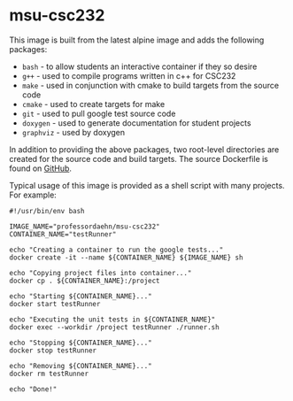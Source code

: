 # msu-csc232

This image is built from the latest alpine image and adds the following packages:

* `bash` - to allow students an interactive container if they so desire
* `g++` - used to compile programs written in c++ for CSC232
* `make` - used in conjunction with cmake to build targets from the source code
* `cmake` - used to create targets for make
* `git` - used to pull google test source code
* `doxygen` - used to generate documentation for student projects
* `graphviz` - used by doxygen

In addition to providing the above packages, two root-level directories are created for the source code and build targets. The source Dockerfile is found on [GitHub](https://github.com/professordaehn/msu-csc232).

Typical usage of this image is provided as a shell script with many projects. For example:

```
#!/usr/bin/env bash

IMAGE_NAME="professordaehn/msu-csc232"
CONTAINER_NAME="testRunner"

echo "Creating a container to run the google tests..."
docker create -it --name ${CONTAINER_NAME} ${IMAGE_NAME} sh

echo "Copying project files into container..."
docker cp . ${CONTAINER_NAME}:/project

echo "Starting ${CONTAINER_NAME}..."
docker start testRunner

echo "Executing the unit tests in ${CONTAINER_NAME}"
docker exec --workdir /project testRunner ./runner.sh

echo "Stopping ${CONTAINER_NAME}..."
docker stop testRunner

echo "Removing ${CONTAINER_NAME}..."
docker rm testRunner

echo "Done!"
```

